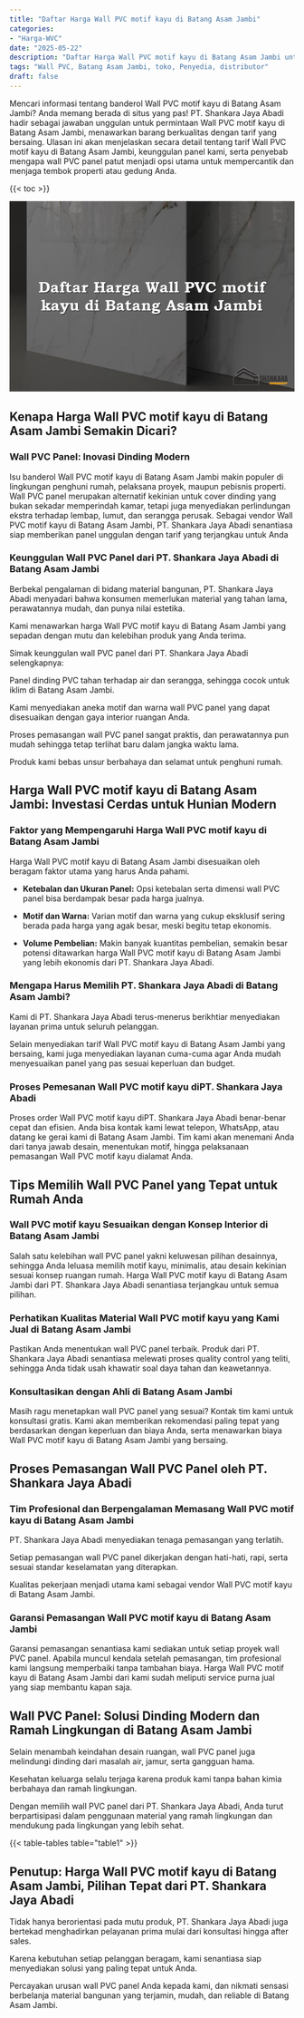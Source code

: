 ```yaml
---
title: "Daftar Harga Wall PVC motif kayu di Batang Asam Jambi"
categories: 
- "Harga-WVC"
date: "2025-05-22"
description: "Daftar Harga Wall PVC motif kayu di Batang Asam Jambi untuk rumah, kantor, dan toko. Material berkualitas, variasi motif, warna elegan, beserta layanan instalasi ditangani oleh tim berpengalaman serta jaminan resmi!|Layanan penyediaan Wall PVC motif kayu di Batang Asam Jambi untuk kebutuhan hunian, office, atau ritel, dengan material unggulan dan instalasi oleh tim profesional dan kepastian resmi.|Solusi Wall PVC motif kayu di Batang Asam Jambi yang terpercaya bagi rumah, office, serta gerai, bersama produk unggulan dan instalasi dikerjakan oleh teknisi ahli serta kepastian resmi.|Distribusi Wall PVC motif kayu di Batang Asam Jambi untuk tempat tinggal, perkantoran, dan gerai, dengan produk berkualitas dan instalasi dikerjakan oleh tenaga ahli ahli, lengkap dengan kepastian resmi.}"
tags: "Wall PVC, Batang Asam Jambi, toko, Penyedia, distributor"
draft: false
---
```


Mencari informasi tentang banderol Wall PVC motif kayu di Batang Asam Jambi? Anda memang berada di situs yang pas! PT. Shankara Jaya Abadi hadir sebagai jawaban unggulan untuk permintaan Wall PVC motif kayu di Batang Asam Jambi, menawarkan barang berkualitas dengan tarif yang bersaing. Ulasan ini akan menjelaskan secara detail tentang tarif Wall PVC motif kayu di Batang Asam Jambi, keunggulan panel kami, serta penyebab mengapa wall PVC panel patut menjadi opsi utama untuk mempercantik dan menjaga tembok properti atau gedung Anda.

{{< toc >}}

![Daftar Harga Wall PVC motif kayu di Batang Asam Jambi](/images/Harga-WVC/Daftar-Harga-Wall-PVC-motif-kayu-di-Batang-Asam-Jambi.png)


## Kenapa Harga Wall PVC motif kayu di Batang Asam Jambi Semakin Dicari?

### Wall PVC Panel: Inovasi Dinding Modern

Isu banderol Wall PVC motif kayu di Batang Asam Jambi makin populer di lingkungan penghuni rumah, pelaksana proyek, maupun pebisnis properti. Wall PVC panel merupakan alternatif kekinian untuk cover dinding yang bukan sekadar memperindah kamar, tetapi juga menyediakan perlindungan ekstra terhadap lembap, lumut, dan serangga perusak. Sebagai vendor Wall PVC motif kayu di Batang Asam Jambi, PT. Shankara Jaya Abadi senantiasa siap memberikan panel unggulan dengan tarif yang terjangkau untuk Anda

### Keunggulan Wall PVC Panel dari PT. Shankara Jaya Abadi di Batang Asam Jambi

Berbekal pengalaman di bidang material bangunan, PT. Shankara Jaya Abadi menyadari bahwa konsumen memerlukan material yang tahan lama, perawatannya mudah, dan punya nilai estetika.

Kami menawarkan harga Wall PVC motif kayu di Batang Asam Jambi yang sepadan dengan mutu dan kelebihan produk yang Anda terima.

Simak keunggulan wall PVC panel dari PT. Shankara Jaya Abadi selengkapnya:

Panel dinding PVC tahan terhadap air dan serangga, sehingga cocok untuk iklim di Batang Asam Jambi.

Kami menyediakan aneka motif dan warna wall PVC panel yang dapat disesuaikan dengan gaya interior ruangan Anda.

Proses pemasangan wall PVC panel sangat praktis, dan perawatannya pun mudah sehingga tetap terlihat baru dalam jangka waktu lama.

Produk kami bebas unsur berbahaya dan selamat untuk penghuni rumah.

## Harga Wall PVC motif kayu di Batang Asam Jambi: Investasi Cerdas untuk Hunian Modern

### Faktor yang Mempengaruhi Harga Wall PVC motif kayu di Batang Asam Jambi

Harga Wall PVC motif kayu di Batang Asam Jambi disesuaikan oleh beragam faktor utama yang harus Anda pahami.

- **Ketebalan dan Ukuran Panel:** Opsi ketebalan serta dimensi wall PVC panel bisa berdampak besar pada harga jualnya.

- **Motif dan Warna:** Varian motif dan warna yang cukup eksklusif sering berada pada harga yang agak besar, meski begitu tetap ekonomis.

- **Volume Pembelian:** Makin banyak kuantitas pembelian, semakin besar potensi ditawarkan harga Wall PVC motif kayu di Batang Asam Jambi yang lebih ekonomis dari PT. Shankara Jaya Abadi.

### Mengapa Harus Memilih PT. Shankara Jaya Abadi di Batang Asam Jambi?

Kami di PT. Shankara Jaya Abadi terus-menerus berikhtiar menyediakan layanan prima untuk seluruh pelanggan.

Selain menyediakan tarif Wall PVC motif kayu di Batang Asam Jambi yang bersaing, kami juga menyediakan layanan cuma-cuma agar Anda mudah menyesuaikan panel yang pas sesuai keperluan dan budget.

### Proses Pemesanan Wall PVC motif kayu diPT. Shankara Jaya Abadi

Proses order Wall PVC motif kayu diPT. Shankara Jaya Abadi benar-benar cepat dan efisien. Anda bisa kontak kami lewat telepon, WhatsApp, atau datang ke gerai kami di Batang Asam Jambi. Tim kami akan menemani Anda dari tanya jawab desain, menentukan motif, hingga pelaksanaan pemasangan Wall PVC motif kayu dialamat Anda.

## Tips Memilih Wall PVC Panel yang Tepat untuk Rumah Anda

### Wall PVC motif kayu Sesuaikan dengan Konsep Interior di Batang Asam Jambi

Salah satu kelebihan wall PVC panel yakni keluwesan pilihan desainnya, sehingga Anda leluasa memilih motif kayu, minimalis, atau desain kekinian sesuai konsep ruangan rumah. Harga Wall PVC motif kayu di Batang Asam Jambi dari PT. Shankara Jaya Abadi senantiasa terjangkau untuk semua pilihan.

### Perhatikan Kualitas Material Wall PVC motif kayu yang Kami Jual di Batang Asam Jambi

Pastikan Anda menentukan wall PVC panel terbaik. Produk dari PT. Shankara Jaya Abadi senantiasa melewati proses quality control yang teliti, sehingga Anda tidak usah khawatir soal daya tahan dan keawetannya.

### Konsultasikan dengan Ahli di Batang Asam Jambi

Masih ragu menetapkan wall PVC panel yang sesuai? Kontak tim kami untuk konsultasi gratis. Kami akan memberikan rekomendasi paling tepat yang berdasarkan dengan keperluan dan biaya Anda, serta menawarkan biaya Wall PVC motif kayu di Batang Asam Jambi yang bersaing.

## Proses Pemasangan Wall PVC Panel oleh PT. Shankara Jaya Abadi

### Tim Profesional dan Berpengalaman Memasang Wall PVC motif kayu di Batang Asam Jambi

PT. Shankara Jaya Abadi menyediakan tenaga pemasangan yang terlatih.

Setiap pemasangan wall PVC panel dikerjakan dengan hati-hati, rapi, serta sesuai standar keselamatan yang diterapkan.

Kualitas pekerjaan menjadi utama kami sebagai vendor Wall PVC motif kayu di Batang Asam Jambi.

### Garansi Pemasangan Wall PVC motif kayu di Batang Asam Jambi

Garansi pemasangan senantiasa kami sediakan untuk setiap proyek wall PVC panel. Apabila muncul kendala setelah pemasangan, tim profesional kami langsung memperbaiki tanpa tambahan biaya. Harga Wall PVC motif kayu di Batang Asam Jambi dari kami sudah meliputi service purna jual yang siap membantu kapan saja.

## Wall PVC Panel: Solusi Dinding Modern dan Ramah Lingkungan di Batang Asam Jambi

Selain menambah keindahan desain ruangan, wall PVC panel juga melindungi dinding dari masalah air, jamur, serta gangguan hama.

Kesehatan keluarga selalu terjaga karena produk kami tanpa bahan kimia berbahaya dan ramah lingkungan.

Dengan memilih wall PVC panel dari PT. Shankara Jaya Abadi, Anda turut berpartisipasi dalam penggunaan material yang ramah lingkungan dan mendukung pada lingkungan yang lebih sehat.

{{< table-tables table="table1" >}}

## Penutup: Harga Wall PVC motif kayu di Batang Asam Jambi, Pilihan Tepat dari PT. Shankara Jaya Abadi

Tidak hanya berorientasi pada mutu produk, PT. Shankara Jaya Abadi juga bertekad menghadirkan pelayanan prima mulai dari konsultasi hingga after sales.

Karena kebutuhan setiap pelanggan beragam, kami senantiasa siap menyediakan solusi yang paling tepat untuk Anda.

Percayakan urusan wall PVC panel Anda kepada kami, dan nikmati sensasi berbelanja material bangunan yang terjamin, mudah, dan reliable di Batang Asam Jambi.